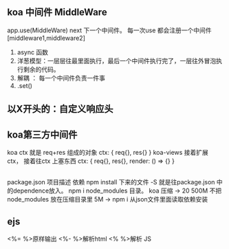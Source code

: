 ## koa 中间件 MiddleWare
app.use(MiddleWare)
next 下一个中间件。
每一次use 都会注册一个中间件
[middleware1,middleware2]
1. async 函数
2. 洋葱模型：一层层往最里面执行，最后一个中间件执行完了，一层往外冒泡执行剩余的代码。
3. 解耦 ： 每一个中间件负责一件事
4. .set()

## 以X开头的：自定义响应头

## koa第三方中间件
koa ctx 就是 req+res 组成的对象
ctx: {
  req{},
  res{}
}
koa-views
接着扩展 ctx， 接着往ctx 上塞东西
ctx: {
  req{},
  res{},
  render: () => {}
}

## 
package.json 项目描述
依赖 npm install 下来的文件
-S 就是往package.json 中的dependence放入。
npm i node_modules 目录。
koa 压缩 -> 20 500M
不把 node_modules 放在压缩目录里 5M -> npm i 从json文件里面读取依赖安装

## ejs
<%=  %>原样输出
<%-  %>解析html
<% %>解析 JS